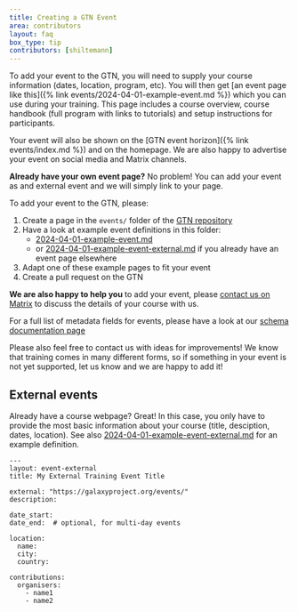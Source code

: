 ```yaml
---
title: Creating a GTN Event
area: contributors
layout: faq
box_type: tip
contributors: [shiltemann]
---
```


To add your event to the GTN, you will need to supply your course information (dates, location, program, etc). You will then get [an event page like this]({% link events/2024-04-01-example-event.md %}) which you can use during your training. This page includes a course overview, course handbook (full program with links to tutorials) and setup instructions for participants.

Your event will also be shown on the [GTN event horizon]({% link events/index.md %}) and on the homepage. We are also happy to advertise your event on social media and Matrix channels.


**Already have your own event page?** No problem! You can add your event as and external event and we will simply link to your page.

To add your event to the GTN, please:

1. Create a page in the `events/` folder of the [GTN repository](https://github.com/galaxyproject/training-material)
2. Have a look at example event definitions in this folder:
   - [2024-04-01-example-event.md](https://github.com/galaxyproject/training-material/blob/main/events/2024-04-01-example-event.md)
   - or [2024-04-01-example-event-external.md](https://github.com/galaxyproject/training-material/blob/main/events/2024-04-01-example-event-external.md) if you already have an event page elsewhere
3. Adapt one of these example pages to fit your event
4. Create a pull request on the GTN

**We are also happy to help you** to add your event, please [contact us on Matrix](https://matrix.to/#/#Galaxy-Training-Network_Lobby:gitter.im) to discuss the details of your course with us.

For a full list of metadata fields for events, please have a look at our [schema documentation page](https://github.com/galaxyproject/training-material/blob/main/_layouts/event.html)

Please also feel free to contact us with ideas for improvements! We know that training comes in many different forms, so if something in your event is not yet supported, let us know and we are happy to add it!


## External events
Already have a course webpage? Great! In this case, you only have to provide the most basic information about your course (title, desciption, dates, location). See also [2024-04-01-example-event-external.md](https://github.com/galaxyproject/training-material/blob/main/events/2024-04-01-example-event-external.md) for an example definition.

```
---
layout: event-external
title: My External Training Event Title

external: "https://galaxyproject.org/events/"
description:

date_start:
date_end:  # optional, for multi-day events

location:
  name:
  city:
  country:

contributions:
  organisers:
    - name1
    - name2
```


